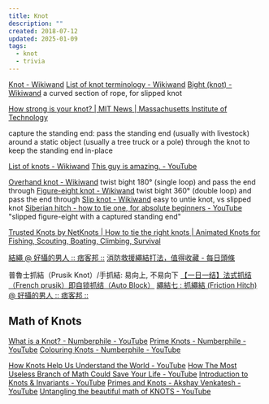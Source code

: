 ```yaml
---
title: Knot
description: ""
created: 2018-07-12
updated: 2025-01-09
tags:
  - knot
  - trivia
---
```


[Knot - Wikiwand](https://www.wikiwand.com/en/Knot)
[List of knot terminology - Wikiwand](http://www.wikiwand.com/en/List_of_knot_terminology)
[Bight (knot) - Wikiwand](<https://www.wikiwand.com/en/Bight_(knot)>) a curved section of rope, for slipped knot

[How strong is your knot? | MIT News | Massachusetts Institute of Technology](https://news.mit.edu/2020/model-how-strong-knot-0102)

capture the standing end:
pass the standing end (usually with livestock) around a static object (usually a tree truck or a pole) through the knot to keep the standing end in-place

[List of knots - Wikiwand](https://www.wikiwand.com/en/List_of_knots)
[This guy is amazing. - YouTube](https://www.youtube.com/shorts/-f4k-ng3Qg4)

[Overhand knot - Wikiwand](https://www.wikiwand.com/en/Overhand_knot) twist bight 180° (single loop) and pass the end through
[Figure-eight knot - Wikiwand](https://www.wikiwand.com/en/Figure-eight_knot) twist bight 360° (double loop) and pass the end through
[Slip knot - Wikiwand](https://www.wikiwand.com/en/Slip_knot) easy to untie knot, vs slipped knot
[Siberian hitch - how to tie one, for absolute beginners - YouTube](https://www.youtube.com/watch?v=X0G1I1EUkhg) "slipped figure-eight with a captured standing end"

[Trusted Knots by NetKnots | How to tie the right knots | Animated Knots for Fishing, Scouting, Boating, Climbing, Survival](https://www.netknots.com/)

[結繩 @ 好攝的男人 :: 痞客邦 ::](https://avery1234.pixnet.net/blog/category/1672899)
[消防救援繩結打法，值得收藏 - 每日頭條](https://kknews.cc/news/m2bej86.html)

普魯士抓結（Prusik Knot）/手抓結: 易向上, 不易向下
[【一日一结】法式抓结（French prusik）即自锁抓结（Auto Block）](https://www.sohu.com/a/211262721_99893772)
[繩結七 : 抓繩結 (Friction Hitch) @ 好攝的男人 :: 痞客邦 ::](<https://avery1234.pixnet.net/blog/post/66863547-%E7%B9%A9%E7%B5%90%E4%B8%83-%3A-%E6%8A%93%E7%B9%A9%E7%B5%90-(friction-hitch)>)

## Math of Knots

[What is a Knot? - Numberphile - YouTube](https://www.youtube.com/watch?v=aqyyhhnGraw)
[Prime Knots - Numberphile - YouTube](https://www.youtube.com/watch?v=M-i9v9VfCrs)
[Colouring Knots - Numberphile - YouTube](https://www.youtube.com/watch?v=W9uVj9rf73E)

[How Knots Help Us Understand the World - YouTube](https://www.youtube.com/watch?v=KmhGWCvxKF8)
[How The Most Useless Branch of Math Could Save Your Life - YouTube](https://www.youtube.com/watch?v=8DBhTXM_Br4)
[Introduction to Knots & Invariants - YouTube](https://www.youtube.com/watch?v=EBWP1POPc2A)
[Primes and Knots - Akshay Venkatesh - YouTube](https://www.youtube.com/watch?v=jvoYgNYKyk0)
[Untangling the beautiful math of KNOTS - YouTube](https://www.youtube.com/watch?v=pSgf9mJXn9o)
